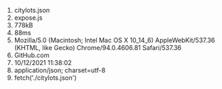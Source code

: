 1. citylots.json
2. expose.js
3. 778kB
4. 88ms
5. Mozilla/5.0 (Macintosh; Intel Mac OS X 10_14_6) AppleWebKit/537.36 (KHTML, like Gecko) Chrome/94.0.4606.81 Safari/537.36
6. GitHub.com
7. 10/12/2021 11:38:02
8. application/json; charset=utf-8
9. fetch('./citylots.json')